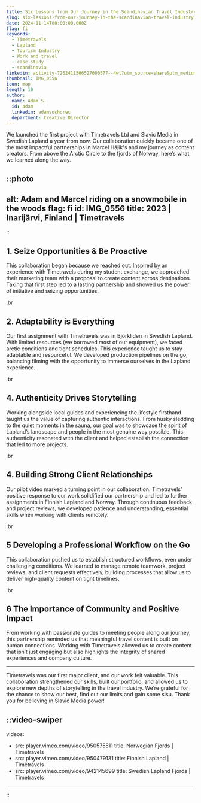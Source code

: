 ```yaml
---
title: Six Lessons from Our Journey in the Scandinavian Travel Industry
slug: six-lessons-from-our-journey-in-the-scandinavian-travel-industry
date: 2024-11-14T00:00:00.000Z
flag: fi
keywords:
  - Timetravels
  - Lapland
  - Tourism Industry
  - Work and travel
  - case study
  - scandinavia
linkedin: activity-7262411566527000577--4wt?utm_source=share&utm_medium=member_desktop
thumbnail: IMG_0556
icon: map
length: 10
author:
  name: Adam S.
  id: adam
  linkedin: adamsochorec
  department: Creative Director
---
```


We launched the first project with Timetravels Ltd and Slavic Media in Swedish Lapland a year from now. Our collaboration quickly became one of the most impactful partnerships in Marcel Hájik's and my journey as content creators. From above the Arctic Circle to the fjords of Norway, here’s what we learned along the way.

::photo
---
alt: Adam and Marcel riding on a snowmobile in the woods
flag: fi
id: IMG_0556
title: 2023 | Inarijärvi, Finland | Timetravels
---
::

## 1. Seize Opportunities & Be Proactive
This collaboration began because we reached out. Inspired by an experience with Timetravels during my student exchange, we approached their marketing team with a proposal to create content across destinations. Taking that first step led to a lasting partnership and showed us the power of initiative and seizing opportunities.

:br

## 2. Adaptability is Everything
Our first assignment with Timetravels was in Björkliden in Swedish Lapland. With limited resources (we borrowed most of our equipment), we faced arctic conditions and tight schedules. This experience taught us to stay adaptable and resourceful. We developed production pipelines on the go, balancing filming with the opportunity to immerse ourselves in the Lapland experience.

:br

## 4. Authenticity Drives Storytelling
Working alongside local guides and experiencing the lifestyle firsthand taught us the value of capturing authentic interactions. From husky sledding to the quiet moments in the sauna, our goal was to showcase the spirit of Lapland’s landscape and people in the most genuine way possible. This authenticity resonated with the client and helped establish the connection that led to more projects.

:br

## 4. Building Strong Client Relationships
Our pilot video marked a turning point in our collaboration. Timetravels’ positive response to our work solidified our partnership and led to further assignments in Finnish Lapland and Norway. Through continuous feedback and project reviews, we developed patience and understanding, essential skills when working with clients remotely.

:br

## 5 Developing a Professional Workflow on the Go
This collaboration pushed us to establish structured workflows, even under challenging conditions. We learned to manage remote teamwork, project reviews, and client requests effectively, building processes that allow us to deliver high-quality content on tight timelines.

:br

## 6 The Importance of Community and Positive Impact
From working with passionate guides to meeting people along our journey, this partnership reminded us that meaningful travel content is built on human connections. Working with Timetravels allowed us to create content that isn’t just engaging but also highlights the integrity of shared experiences and company culture.

---

Timetravels was our first major client, and our work felt valuable. This collaboration strengthened our skills, built our portfolio, and allowed us to explore new depths of storytelling in the travel industry. We’re grateful for the chance to show our best, find out our limits and gain some sisu. Thank you for believing in Slavic Media power!

::video-swiper
---
videos:
  - src: player.vimeo.com/video/950575511
    title: Norwegian Fjords | Timetravels
  - src: player.vimeo.com/video/950479131
    title: Finnish Lapland | Timetravels
  - src: player.vimeo.com/video/942145699
    title: Swedish Lapland Fjords | Timetravels
---
::
